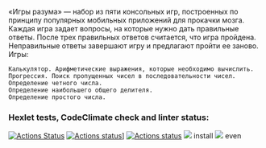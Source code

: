 
«Игры разума» — набор из пяти консольных игр, построенных по принципу популярных мобильных приложений для прокачки мозга. Каждая игра задает вопросы, на которые нужно дать правильные ответы. После трех правильных ответов считается, что игра пройдена. Неправильные ответы завершают игру и предлагают пройти ее заново. Игры:

    Калькулятор. Арифметические выражения, которые необходимо вычислить.
    Прогрессия. Поиск пропущенных чисел в последовательности чисел.
    Определение четного числа.
    Определение наибольшего общего делителя.
    Определение простого числа.

### Hexlet tests, CodeClimate check and linter status:
[![Actions Status](https://github.com/SvetlanaKatrach/frontend-project-lvl1/workflows/hexlet-check/badge.svg)](https://github.com/SvetlanaKatrach/frontend-project-lvl1/actions)
[![Actions status](https://api.codeclimate.com/v1/badges/a99a88d28ad37a79dbf6/maintainability)](https://codeclimate.com/github/SvetlanaKatrach/frontend-project-lvl1/maintainability)]
[![Actions status](https://github.com/SvetlanaKatrach/frontend-project-lvl1/workflows/make-lint/badge.svg)](https://github.com/SvetlanaKatrach/frontend-project-lvl1/actions/)
<a href="https://asciinema.org/a/oJiI2M2AIRAaOJyASS3fcU3fO" target="_blank"><img src="https://asciinema.org/a/oJiI2M2AIRAaOJyASS3fcU3fO.svg" /></a> install 
<a href="https://asciinema.org/a/VAtscfaUQP3zqEbOypB2w5z12" target="_blank"><img src="https://asciinema.org/a/VAtscfaUQP3zqEbOypB2w5z12.svg" /></a> even 